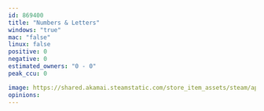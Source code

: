 ```yaml
---
id: 869400
title: "Numbers & Letters"
windows: "true"
mac: "false"
linux: false
positive: 0
negative: 0
estimated_owners: "0 - 0"
peak_ccu: 0

image: https://shared.akamai.steamstatic.com/store_item_assets/steam/apps/869400/header.jpg?t=1692053442
opinions:
---
```

